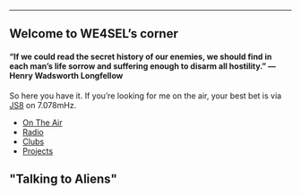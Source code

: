 
----------

## Welcome to WE4SEL’s corner 

#### “If we could read the secret history of our enemies, we should find in each man’s life sorrow and suffering enough to disarm all hostility.” ― Henry Wadsworth Longfellow

So here you have it. If you’re looking for me on the air, your best bet is via  [JS8](http://js8call.com/)  on 7.078mHz.

-   [On The Air](https://github.com/we4sel/we4sel.github.io/blob/master/ontheair.md)
-   [Radio](https://github.com/we4sel/we4sel.github.io/blob/master/radio.md)
-   [Clubs](https://github.com/we4sel/we4sel.github.io/blob/master/clubs.md)
-   [Projects](https://github.com/we4sel/we4sel.github.io/blob/master/projects.md)

##  "Talking to Aliens"
<!--stackedit_data:
eyJoaXN0b3J5IjpbNzQyNDY4MTQ5LDIwMzM5MTU0LC04MjYyMD
g0MzRdfQ==
-->